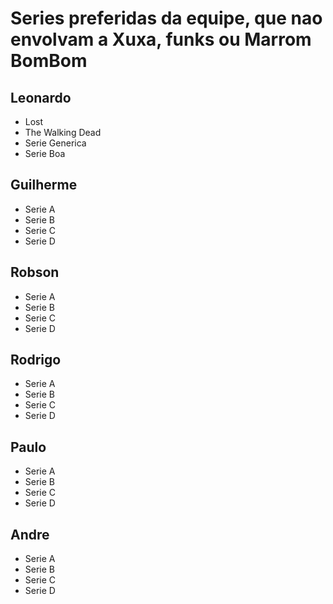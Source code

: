 # Series preferidas da equipe, que nao envolvam a Xuxa, funks ou Marrom BomBom

## Leonardo

* Lost
* The Walking Dead
* Serie Generica
* Serie Boa

## Guilherme

* Serie A
* Serie B
* Serie C
* Serie D

## Robson

* Serie A
* Serie B
* Serie C
* Serie D

## Rodrigo

* Serie A
* Serie B
* Serie C
* Serie D

## Paulo

* Serie A
* Serie B
* Serie C
* Serie D

## Andre

* Serie A
* Serie B
* Serie C
* Serie D
